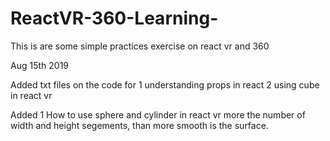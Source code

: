 # ReactVR-360-Learning-
This is are some simple practices exercise on react vr and 360 


Aug 15th 2019 

Added txt files on the code for 
1 understanding props in react 
2 using cube in react vr


Added 1 How to use sphere and cylinder in react vr more the number of width and height segements, than more smooth is the surface.